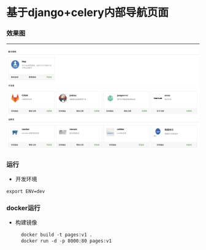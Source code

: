 # 基于django+celery内部导航页面

### 效果图
--- 
![](img/demo.jpg)

### 运行
- 开发环境
```shell
export ENV=dev
```

### docker运行
- 构建镜像
  ```shell
    docker build -t pages:v1 .
    docker run -d -p 8000:80 pages:v1
  ```